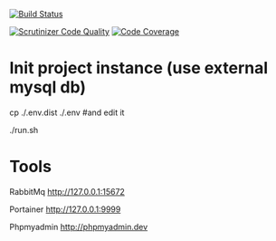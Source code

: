 [![Build Status](https://api.travis-ci.org/Medzoner/medzoner.com.svg)](https://travis-ci.org/medzoner/medzoner.com)

[![Scrutinizer Code Quality](https://scrutinizer-ci.com/g/Medzoner/medzoner.com/badges/quality-score.png?b=master)](https://scrutinizer-ci.com/g/Medzoner/CoinhiveBundle/?branch=master)
[![Code Coverage](https://scrutinizer-ci.com/g/Medzoner/medzoner.com/badges/coverage.png?b=master)](https://scrutinizer-ci.com/g/Medzoner/CoinhiveBundle/?branch=master)
# Init project instance (use external mysql db)

cp ./.env.dist ./.env #and edit it

./run.sh

# Tools

RabbitMq
http://127.0.0.1:15672

Portainer
http://127.0.0.1:9999

Phpmyadmin
http://phpmyadmin.dev
